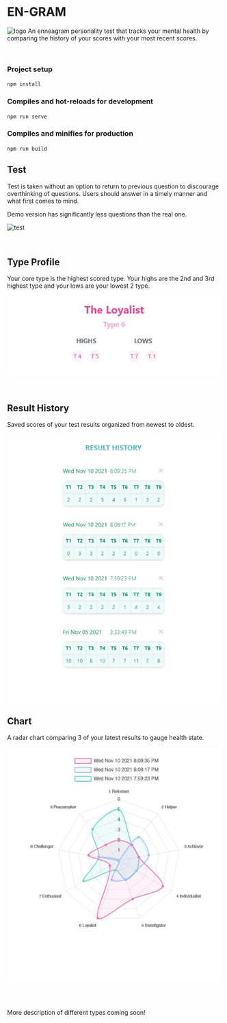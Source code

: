 # EN-GRAM

![logo](../vue/readme/homepage.png)
An enneagram personality test that tracks your mental health by comparing the history of your scores with your most recent scores.

<br/>

### Project setup

```
npm install
```

### Compiles and hot-reloads for development

```
npm run serve
```

### Compiles and minifies for production

```
npm run build
```

## Test

<p>Test is taken without an option to return to previous question to discourage overthinking of questions. Users should answer in a timely manner and what first comes to mind.</P>
<p>Demo version has significantly less questions than the real one.</p>

![test](../vue/readme/test.jpg)


<br/>

## Type Profile

<p>Your core type is the highest scored type.  Your highs are the 2nd and 3rd highest type and your lows are your lowest 2 type.</p>
<p align="center">
  <img src="readme/breakdown.JPG" width="500"/>
</p>
<br/>

## Result History

<p>Saved scores of your test results organized from newest to oldest.</P>
<p align="center">
  <img src="readme/history.JPG" width="500"/>
</p?
<br/>

## Chart

<p>A radar chart comparing 3 of your latest results to gauge health state.</P>
<p align="center">
  <img src="readme/chart.JPG" width="500"/>
</p>
<br/>

<br/>
<p>More description of different types coming soon!</p>
